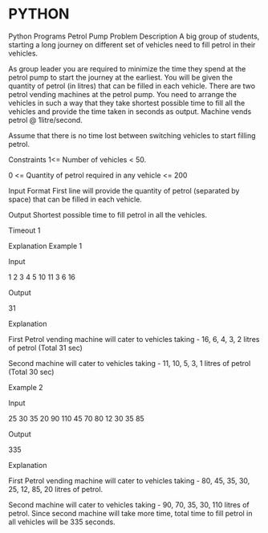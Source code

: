 # PYTHON
Python Programs
Petrol Pump
Problem Description
A big group of students, starting a long journey on different set of vehicles need to fill petrol in their vehicles.

As group leader you are required to minimize the time they spend at the petrol pump to start the journey at the earliest. You will be given the quantity of petrol (in litres) that can be filled in each vehicle. There are two petrol vending machines at the petrol pump. You need to arrange the vehicles in such a way that they take shortest possible time to fill all the vehicles and provide the time taken in seconds as output. Machine vends petrol @ 1litre/second.

Assume that there is no time lost between switching vehicles to start filling petrol.

Constraints
1<= Number of vehicles < 50.

0 <= Quantity of petrol required in any vehicle <= 200

Input Format
First line will provide the quantity of petrol (separated by space) that can be filled in each vehicle.

Output
Shortest possible time to fill petrol in all the vehicles.

Timeout
1

Explanation
Example 1

Input

1 2 3 4 5 10 11 3 6 16

Output

31

Explanation

First Petrol vending machine will cater to vehicles taking - 16, 6, 4, 3, 2 litres of petrol (Total 31 sec)

Second machine will cater to vehicles taking - 11, 10, 5, 3, 1 litres of petrol (Total 30 sec)

Example 2

Input

25 30 35 20 90 110 45 70 80 12 30 35 85

Output

335

Explanation

First Petrol vending machine will cater to vehicles taking - 80, 45, 35, 30, 25, 12, 85, 20 litres of petrol.

Second machine will cater to vehicles taking - 90, 70, 35, 30, 110 litres of petrol. Since second machine will take more time, total time to fill petrol in all vehicles will be 335 seconds.
